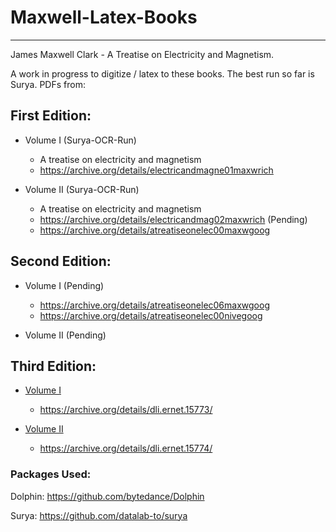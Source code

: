 # Maxwell-Latex-Books
-------------------
James Maxwell Clark - A Treatise on Electricity and Magnetism.

A work in progress to digitize / latex to these books. 
The best run so far is Surya.
PDFs from:

## **First Edition:**
- Volume I (Surya-OCR-Run)
    - A treatise on electricity and magnetism
    - https://archive.org/details/electricandmagne01maxwrich

- Volume II (Surya-OCR-Run)
    - A treatise on electricity and magnetism
    - https://archive.org/details/electricandmag02maxwrich
    (Pending)
    - https://archive.org/details/atreatiseonelec00maxwgoog


## **Second Edition:**
- Volume I 
    (Pending)
    - https://archive.org/details/atreatiseonelec06maxwgoog
    - https://archive.org/details/atreatiseonelec00nivegoog

- Volume II
    (Pending)



## **Third Edition:**
- [Volume I](https://github.com/antmikinka/Maxwell-Latex-Books/blob/main/Third%20Edition/Surya-OCR-Run-3/v3%20-%20Vol%201/15773-A%20Treatise%20On%20Electricity%20And%20Magnetism%20Vol-i.md)
    - https://archive.org/details/dli.ernet.15773/

- [Volume II](https://github.com/antmikinka/Maxwell-Latex-Books/blob/main/Third%20Edition/Surya-OCR-Run-3/v3%20-%20Vol%202/15774-A%20Treatise%20On%20Electricity%20And%20Magnetism%20Vol-ii.md)
    - https://archive.org/details/dli.ernet.15774/


### Packages Used: 
Dolphin: 
https://github.com/bytedance/Dolphin

Surya:
https://github.com/datalab-to/surya

